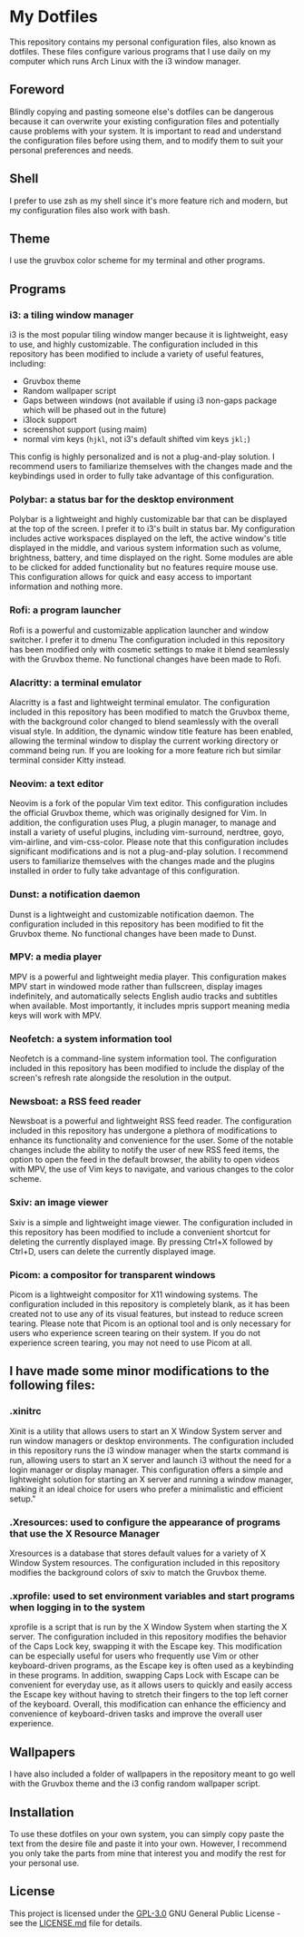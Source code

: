 # My Dotfiles

This repository contains my personal configuration files, also known as dotfiles. These files configure various programs that I use daily on my computer which runs Arch Linux with the i3 window manager.

## Foreword

Blindly copying and pasting someone else's dotfiles can be dangerous because it can overwrite your existing configuration files and potentially cause problems with your system. It is important to read and understand the configuration files before using them, and to modify them to suit your personal preferences and needs.

## Shell

I prefer to use zsh as my shell since it's more feature rich and modern, but my configuration files also work with bash.

## Theme

I use the gruvbox color scheme for my terminal and other programs.

## Programs

### i3: a tiling window manager

i3 is the most popular tiling window manger because it is lightweight, easy to use, and highly customizable. The configuration included in this repository has been modified to include a variety of useful features, including:

* Gruvbox theme
* Random wallpaper script
* Gaps between windows (not available if using i3 non-gaps package which will be phased out in the future)
* i3lock support
* screenshot support (using maim)
* normal vim keys (`hjkl`, not i3's default shifted vim keys `jkl;`)

This config is highly personalized and is not a plug-and-play solution. I recommend users to familiarize themselves with the changes made and the keybindings used in order to fully take advantage of this configuration.

### Polybar: a status bar for the desktop environment

Polybar is a lightweight and highly customizable bar that can be displayed at the top of the screen. I prefer it to i3's built in status bar. My configuration includes active workspaces displayed on the left, the active window's title displayed in the middle, and various system information such as volume, brightness, battery, and time displayed on the right. Some modules are able to be clicked for added functionality but no features require mouse use. This configuration allows for quick and easy access to important information and nothing more.

### Rofi: a program launcher

Rofi is a powerful and customizable application launcher and window switcher. I prefer it to dmenu The configuration included in this repository has been modified only with cosmetic settings to make it blend seamlessly with the Gruvbox theme. No functional changes have been made to Rofi.

### Alacritty: a terminal emulator

Alacritty is  a fast and lightweight terminal emulator. The configuration included in this repository has been modified to match the Gruvbox theme, with the background color changed to blend seamlessly with the overall visual style. In addition, the dynamic window title feature has been enabled, allowing the terminal window to display the current working directory or command being run. If you are looking for a more feature rich but similar terminal consider Kitty instead.

### Neovim: a text editor

Neovim is a fork of the popular Vim text editor. This configuration includes the official Gruvbox theme, which was originally designed for Vim. In addition, the configuration uses Plug, a plugin manager, to manage and install a variety of useful plugins, including vim-surround, nerdtree, goyo, vim-airline, and vim-css-color. Please note that this configuration includes significant modifications and is not a plug-and-play solution. I recommend users to familiarize themselves with the changes made and the plugins installed in order to fully take advantage of this configuration.

### Dunst: a notification daemon

Dunst is a lightweight and customizable notification daemon. The configuration included in this repository has been modified to fit the Gruvbox theme. No functional changes have been made to Dunst.

### MPV: a media player

MPV is a powerful and lightweight media player. This configuration makes MPV start in windowed mode rather than fullscreen, display images indefinitely, and automatically selects English audio tracks and subtitles when available. Most importantly, it includes mpris support meaning media keys will work with MPV.

### Neofetch: a system information tool

Neofetch is a command-line system information tool. The configuration included in this repository has been modified to include the display of the screen's refresh rate alongside the resolution in the output.

### Newsboat: a RSS feed reader

Newsboat is a powerful and lightweight RSS feed reader. The configuration included in this repository has undergone a plethora of modifications to enhance its functionality and convenience for the user. Some of the notable changes include the ability to notify the user of new RSS feed items, the option to open the feed in the default browser, the ability to open videos with MPV, the use of Vim keys to navigate, and various changes to the color scheme.

### Sxiv: an image viewer

Sxiv is a simple and lightweight image viewer. The configuration included in this repository has been modified to include a convenient shortcut for deleting the currently displayed image. By pressing Ctrl+X followed by Ctrl+D, users can delete the currently displayed image.

### Picom: a compositor for transparent windows

Picom is a lightweight compositor for X11 windowing systems. The configuration included in this repository is completely blank, as it has been created not to use any of its visual features, but instead to reduce screen tearing. Please note that Picom is an optional tool and is only necessary for users who experience screen tearing on their system. If you do not experience screen tearing, you may not need to use Picom at all.

## I have made some minor modifications to the following files:

### .xinitrc

Xinit is a utility that allows users to start an X Window System server and run window managers or desktop environments. The configuration included in this repository runs the i3 window manager when the startx command is run, allowing users to start an X server and launch i3 without the need for a login manager or display manager. This configuration offers a simple and lightweight solution for starting an X server and running a window manager, making it an ideal choice for users who prefer a minimalistic and efficient setup."

### .Xresources: used to configure the appearance of programs that use the X Resource Manager

Xresources is a database that stores default values for a variety of X Window System resources. The configuration included in this repository modifies the background colors of sxiv to match the Gruvbox theme.

### .xprofile: used to set environment variables and start programs when logging in to the system

xprofile is a script that is run by the X Window System when starting the X server. The configuration included in this repository modifies the behavior of the Caps Lock key, swapping it with the Escape key. This modification can be especially useful for users who frequently use Vim or other keyboard-driven programs, as the Escape key is often used as a keybinding in these programs. In addition, swapping Caps Lock with Escape can be convenient for everyday use, as it allows users to quickly and easily access the Escape key without having to stretch their fingers to the top left corner of the keyboard. Overall, this modification can enhance the efficiency and convenience of keyboard-driven tasks and improve the overall user experience.

## Wallpapers

I have also included a folder of wallpapers in the repository meant to go well with the Gruvbox theme and the i3 config random wallpaper script.

## Installation

To use these dotfiles on your own system, you can simply copy paste the text from the desire file and paste it into your own. However, I recommend you only take the parts from mine that interest you and modify the rest for your personal use.

## License

This project is licensed under the [GPL-3.0](LICENSE.md)
GNU General Public License - see the [LICENSE.md](LICENSE.md) file for
details.
